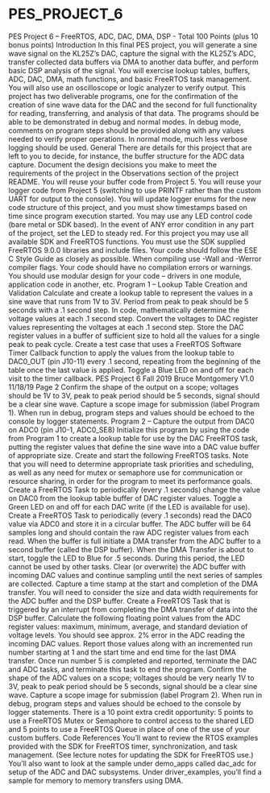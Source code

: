 # PES_PROJECT_6
PES Project 6 – FreeRTOS, ADC, DAC, DMA, DSP - Total 100 Points (plus 10 bonus points)
Introduction
In this final PES project, you will generate a sine wave signal on the KL25Z’s DAC, capture the signal with the KL25Z’s ADC, transfer collected data buffers via DMA to another data buffer, and perform basic DSP analysis of the signal. You will exercise lookup tables, buffers, ADC, DAC, DMA, math functions, and basic FreeRTOS task management. You will also use an oscilloscope or logic analyzer to verify output.
This project has two deliverable programs, one for the confirmation of the creation of sine wave data for the DAC and the second for full functionality for reading, transferring, and analysis of that data.
The programs should be able to be demonstrated in debug and normal modes. In debug mode, comments on program steps should be provided along with any values needed to verify proper operations. In normal mode, much less verbose logging should be used.
General
There are details for this project that are left to you to decide, for instance, the buffer structure for the ADC data capture. Document the design decisions you make to meet the requirements of the project in the Observations section of the project README.
You will reuse your buffer code from Project 5. You will reuse your logger code from Project 5 (switching to use PRINTF rather than the custom UART for output to the console). You will update logger enums for the new code structure of this project, and you must show timestamps based on time since program execution started. You may use any LED control code (bare metal or SDK based). In the event of ANY error condition in any part of the project, set the LED to steady red.
For this project you may use all available SDK and FreeRTOS functions. You must use the SDK supplied FreeRTOS 9.0.0 libraries and include files.
Your code should follow the ESE C Style Guide as closely as possible.
When compiling use -Wall and -Werror compiler flags. Your code should have no compilation errors or warnings.
You should use modular design for your code – drivers in one module, application code in another, etc.
Program 1 – Lookup Table Creation and Validation
Calculate and create a lookup table to represent the values in a sine wave that runs from 1V to 3V. Period from peak to peak should be 5 seconds with a .1 second step. In code, mathematically determine the voltage values at each .1 second step. Convert the voltages to DAC register values representing the voltages at each .1 second step. Store the DAC register values in a buffer of sufficient size to hold all the values for a single peak to peak cycle.
Create a test case that uses a FreeRTOS Software Timer Callback function to apply the values from the lookup table to DAC0_OUT (pin J10-11) every .1 second, repeating from the beginning of the table once the last value is applied. Toggle a Blue LED on and off for each visit to the timer callback.
PES Project 6 Fall 2019 Bruce Montgomery
V1.0 11/18/19 Page 2
Confirm the shape of the output on a scope; voltages should be 1V to 3V, peak to peak period should be 5 seconds, signal should be a clear sine wave. Capture a scope image for submission (label Program 1).
When run in debug, program steps and values should be echoed to the console by logger statements.
Program 2 – Capture the output from DAC0 on ADC0 (pin J10-1, ADC0_SE8)
Initialize this program by using the code from Program 1 to create a lookup table for use by the DAC FreeRTOS task, putting the register values that define the sine wave into a DAC value buffer of appropriate size.
Create and start the following FreeRTOS tasks. Note that you will need to determine appropriate task priorities and scheduling, as well as any need for mutex or semaphore use for communication or resource sharing, in order for the program to meet its performance goals.
Create a FreeRTOS Task to periodically (every .1 seconds) change the value on DAC0 from the lookup table buffer of DAC register values. Toggle a Green LED on and off for each DAC write (if the LED is available for use).
Create a FreeRTOS Task to periodically (every .1 seconds) read the DAC0 value via ADC0 and store it in a circular buffer. The ADC buffer will be 64 samples long and should contain the raw ADC register values from each read. When the buffer is full initiate a DMA transfer from the ADC buffer to a second buffer (called the DSP buffer). When the DMA Transfer is about to start, toggle the LED to Blue for .5 seconds. During this period, the LED cannot be used by other tasks. Clear (or overwrite) the ADC buffer with incoming DAC values and continue sampling until the next series of samples are collected. Capture a time stamp at the start and completion of the DMA transfer. You will need to consider the size and data width requirements for the ADC buffer and the DSP buffer.
Create a FreeRTOS Task that is triggered by an interrupt from completing the DMA transfer of data into the DSP buffer. Calculate the following floating point values from the ADC register values: maximum, minimum, average, and standard deviation of voltage levels. You should see approx. 2% error in the ADC reading the incoming DAC values. Report those values along with an incremented run number starting at 1 and the start time and end time for the last DMA transfer. Once run number 5 is completed and reported, terminate the DAC and ADC tasks, and terminate this task to end the program.
Confirm the shape of the ADC values on a scope; voltages should be very nearly 1V to 3V, peak to peak period should be 5 seconds, signal should be a clear sine wave. Capture a scope image for submission (label Program 2).
When run in debug, program steps and values should be echoed to the console by logger statements.
There is a 10 point extra credit opportunity: 5 points to use a FreeRTOS Mutex or Semaphore to control access to the shared LED and 5 points to use a FreeRTOS Queue in place of one of the use of your custom buffers.
Code References
You’ll want to review the RTOS examples provided with the SDK for FreeRTOS timer, synchronization, and task management. (See lecture notes for updating the SDK for FreeRTOS use.) You’ll also want to look at the sample under demo_apps called dac_adc for setup of the ADC and DAC subsystems. Under driver_examples, you’ll find a sample for memory to memory transfers using DMA.
